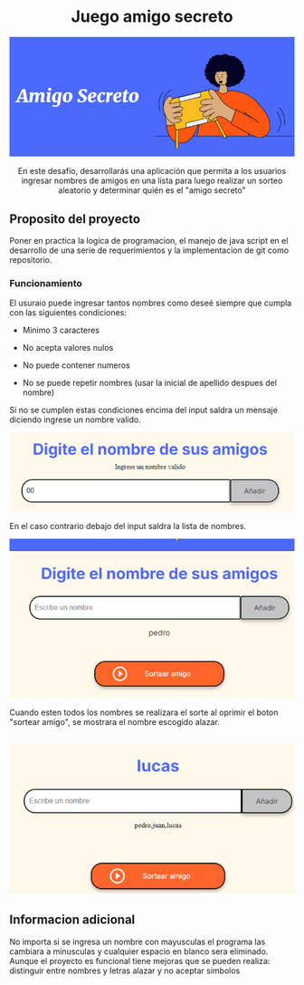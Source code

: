 <div align="center">
<h1> Juego amigo secreto </h1>
<img  src="imgReadme\logo.png"> 

En este desafío, desarrollarás una aplicación que permita a los usuarios ingresar nombres de amigos en una lista para luego realizar un sorteo aleatorio y determinar quién es el "amigo secreto"
</div>

## Proposito del proyecto
Poner en practica la logica de programacion, el manejo de java script en el desarrollo de una serie de requerimientos y la implementacion de git como repositorio.
### Funcionamiento
El usuraio puede ingresar  tantos nombres como deseé siempre que cumpla con las siguientes condiciones: 

* Minimo 3 caracteres

* No acepta valores nulos

* No puede contener numeros

* No se puede repetir nombres (usar la inicial de apellido despues del nombre)

Si no se cumplen estas condiciones encima del input saldra un mensaje diciendo ingrese un nombre valido.

![imagen dato de entrada no valido](imgReadme\img-novalido.png)

En el caso contrario debajo del input saldra la lista de nombres.

![imagen valida](imgReadme\img-valido.png)

Cuando esten todos los nombres se realizara el sorte al oprimir el boton "sortear amigo", se mostrara el nombre escogido alazar.

![imagen sortear amigo](imgReadme\sortear-amigo.png)
---

## Informacion adicional

No importa si se ingresa  un nombre con mayusculas el programa las cambiara a minusculas y cualquier espacio en blanco sera eliminado.
Aunque el proyecto es funcional tiene mejoras que se pueden realiza: distinguir entre nombres y letras alazar y no aceptar simbolos 

